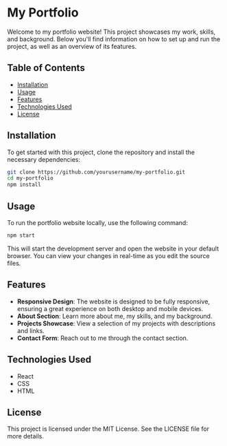 # My Portfolio

Welcome to my portfolio website! This project showcases my work, skills, and background. Below you'll find information on how to set up and run the project, as well as an overview of its features.

## Table of Contents

- [Installation](#installation)
- [Usage](#usage)
- [Features](#features)
- [Technologies Used](#technologies-used)
- [License](#license)

## Installation

To get started with this project, clone the repository and install the necessary dependencies:

```bash
git clone https://github.com/yourusername/my-portfolio.git
cd my-portfolio
npm install
```

## Usage

To run the portfolio website locally, use the following command:

```bash
npm start
```

This will start the development server and open the website in your default browser. You can view your changes in real-time as you edit the source files.

## Features

- **Responsive Design**: The website is designed to be fully responsive, ensuring a great experience on both desktop and mobile devices.
- **About Section**: Learn more about me, my skills, and my background.
- **Projects Showcase**: View a selection of my projects with descriptions and links.
- **Contact Form**: Reach out to me through the contact section.

## Technologies Used

- React
- CSS
- HTML

## License

This project is licensed under the MIT License. See the LICENSE file for more details.